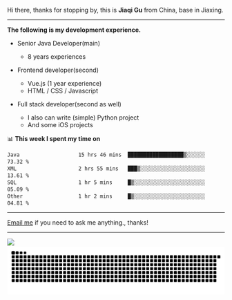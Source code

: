 Hi there, thanks for stopping by, this is **Jiaqi Gu** from China, base in Jiaxing.

---

**The following is my development experience.**

- Senior Java Developer(main)
  - 8 years experiences

- Frontend developer(second)
  - Vue.js (1 year experience)
  - HTML / CSS / Javascript
  
- Full stack developer(second as well)
  - I also can write (simple) Python project
  - And some iOS projects

📊 **This week I spent my time on**
<!--START_SECTION:waka-->

```text
Java                   15 hrs 46 mins  ██████████████████▒░░░░░░   73.32 %
XML                    2 hrs 55 mins   ███▒░░░░░░░░░░░░░░░░░░░░░   13.61 %
SQL                    1 hr 5 mins     █▒░░░░░░░░░░░░░░░░░░░░░░░   05.09 %
Other                  1 hr 2 mins     █▒░░░░░░░░░░░░░░░░░░░░░░░   04.81 %
```

<!--END_SECTION:waka-->

---

[Email me](mailto:htk2klwgr@mozmail.com?subject=Hiring_from_GitHub) if you need to ask me anything., thanks!

---

![]( https://visitor-badge.glitch.me/badge?page_id=githubgujiaqi)
![]( https://github.com/droid-Q/droid-Q/raw/output/github-contribution-grid-snake.svg#gh-dark-mode-only)
